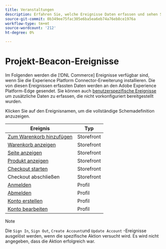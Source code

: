 ```yaml
---
title: Veranstaltungen
description: Erfahren Sie, welche Ereignisse Daten erfassen und sehen Sie sich die vollständige Schemadefinition an.
source-git-commit: 0b349ee75fac305e6ba5ea6eb74a76eb8ce1976a
workflow-type: tm+mt
source-wordcount: '212'
ht-degree: 0%

---
```


# Projekt-Beacon-Ereignisse

Im Folgenden werden die [!DNL Commerce] Ereignisse verfügbar sind, wenn Sie die Experience Platform Connector-Erweiterung installieren. Die von diesen Ereignissen erfassten Daten werden an den Adobe Experience Platform-Edge gesendet. Sie können auch [benutzerspezifische Ereignisse](custom-events.md) um zusätzliche Daten zu erfassen, die nicht vorkonfiguriert bereitgestellt wurden.

Klicken Sie auf den Ereignisnamen, um die vollständige Schemadefinition anzuzeigen.

| Ereignis | Typ |
|---|---|
| [Zum Warenkorb hinzufügen](https://github.com/adobe/magento-storefront-event-collector/blob/main/src/handlers/product/addToCartAEP.ts) | Storefront |
| [Warenkorb anzeigen](https://github.com/adobe/magento-storefront-event-collector/blob/main/src/handlers/shoppingCart/viewAEP.ts) | Storefront |
| [Seite anzeigen](https://github.com/adobe/magento-storefront-event-collector/blob/main/src/handlers/page/viewAEP.ts) | Storefront |
| [Produkt anzeigen](https://github.com/adobe/magento-storefront-event-collector/blob/main/src/handlers/product/viewAEP.ts) | Storefront |
| [Checkout starten](https://github.com/adobe/magento-storefront-event-collector/blob/main/src/handlers/shoppingCart/initiateCheckoutAEP.ts) | Storefront |
| Checkout abschließen | Storefront |
| [Anmelden](https://github.com/adobe/magento-storefront-event-collector/blob/main/src/handlers/account/signInAEP.ts) | Profil |
| [Abmelden](https://github.com/adobe/magento-storefront-event-collector/blob/main/src/handlers/account/signOutAEP.ts) | Profil |
| [Konto erstellen](https://github.com/adobe/magento-storefront-event-collector/blob/main/src/handlers/account/createAccountAEP.ts) | Profil |
| [Konto bearbeiten](https://github.com/adobe/magento-storefront-event-collector/blob/main/src/handlers/account/editAccountAEP.ts) | Profil |

>[!NOTE]
>
> Die `Sign In`, `Sign Out`, `Create Account`und `Update Account` -Ereignisse ausgelöst werden, wenn die spezifische Aktion versucht wird. Es wird nicht angegeben, dass die Aktion erfolgreich war.
